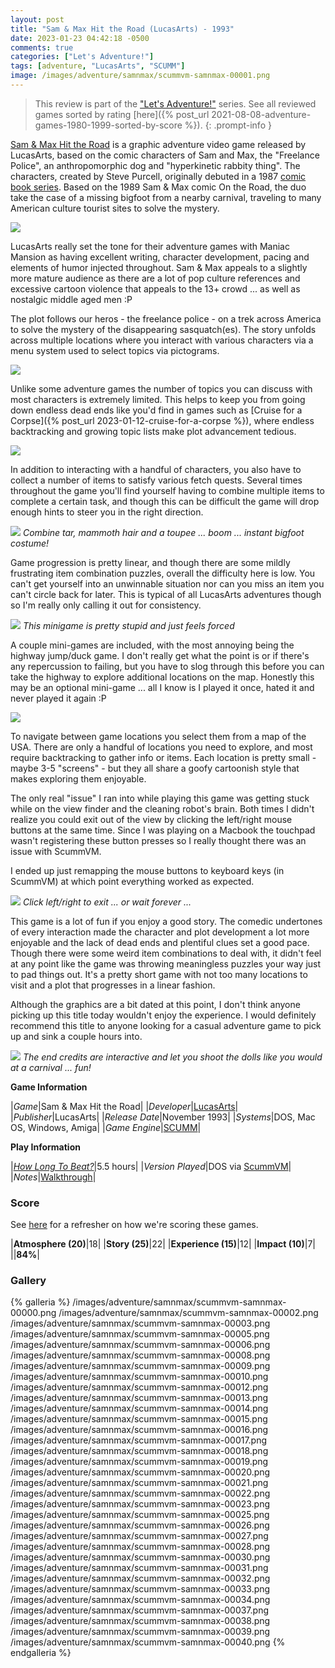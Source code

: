 ```yaml
---
layout: post
title: "Sam & Max Hit the Road (LucasArts) - 1993"
date: 2023-01-23 04:42:18 -0500
comments: true
categories: ["Let's Adventure!"]
tags: [adventure, "LucasArts", "SCUMM"]
image: /images/adventure/samnmax/scummvm-samnmax-00001.png
---
```

> This review is part of the ["Let's Adventure!"](https://www.alexbevi.com/categories/let-s-adventure/) series. See all reviewed games sorted by rating [here]({% post_url 2021-08-08-adventure-games-1980-1999-sorted-by-score %}).
{: .prompt-info }

[Sam & Max Hit the Road](https://en.wikipedia.org/wiki/Sam_%26_Max_Hit_the_Road) is a graphic adventure video game released by LucasArts, based on the comic characters of Sam and Max, the "Freelance Police", an anthropomorphic dog and "hyperkinetic rabbity thing". The characters, created by Steve Purcell, originally debuted in a 1987 [comic book series](https://samandmax.co.uk/comic-books/). Based on the 1989 Sam & Max comic On the Road, the duo take the case of a missing bigfoot from a nearby carnival, traveling to many American culture tourist sites to solve the mystery.

![](/images/adventure/samnmax/scummvm-samnmax-00004.png)

LucasArts really set the tone for their adventure games with Maniac Mansion as having excellent writing, character development, pacing and elements of humor injected throughout. Sam & Max appeals to a slightly more mature audience as there are a lot of pop culture references and excessive cartoon violence that appeals to the 13+ crowd ... as well as nostalgic middle aged men :P

The plot follows our heros - the freelance police - on a trek across America to solve the mystery of the disappearing sasquatch(es). The story unfolds across multiple locations where you interact with various characters via a menu system used to select topics via pictograms.

![](/images/adventure/samnmax/scummvm-samnmax-00035.png)

Unlike some adventure games the number of topics you can discuss with most characters is extremely limited. This helps to keep you from going down endless dead ends like you'd find in games such as [Cruise for a Corpse]({% post_url 2023-01-12-cruise-for-a-corpse %}), where endless backtracking and growing topic lists make plot advancement tedious.

![](/images/adventure/samnmax/scummvm-samnmax-00024.png)

In addition to interacting with a handful of characters, you also have to collect a number of items to satisfy various fetch quests. Several times throughout the game you'll find yourself having to combine multiple items to complete a certain task, and though this can be difficult the game will drop enough hints to steer you in the right direction.

![](/images/adventure/samnmax/scummvm-samnmax-00036.png)
_Combine tar, mammoth hair and a toupee ... boom ... instant bigfoot costume!_

Game progression is pretty linear, and though there are some mildly frustrating item combination puzzles, overall the difficulty here is low. You can't get yourself into an unwinnable situation nor can you miss an item you can't circle back for later. This is typical of all LucasArts adventures though so I'm really only calling it out for consistency.

![](/images/adventure/samnmax/scummvm-samnmax-00007.png)
_This minigame is pretty stupid and just feels forced_

A couple mini-games are included, with the most annoying being the highway jump/duck game. I don't really get what the point is or if there's any repercussion to failing, but you have to slog through this before you can take the highway to explore additional locations on the map. Honestly this may be an optional mini-game ... all I know is I played it once, hated it and never played it again :P

![](/images/adventure/samnmax/scummvm-samnmax-00011.png)

To navigate between game locations you select them from a map of the USA. There are only a handful of locations you need to explore, and most require backtracking to gather info or items. Each location is pretty small - maybe 3-5 "screens" - but they all share a goofy cartoonish style that makes exploring them enjoyable.

The only real "issue" I ran into while playing this game was getting stuck while on the view finder and the cleaning robot's brain. Both times I didn't realize you could exit out of the view by clicking the left/right mouse buttons at the same time. Since I was playing on a Macbook the touchpad wasn't registering these button presses so I really thought there was an issue with ScummVM.

I ended up just remapping the mouse buttons to keyboard keys (in ScummVM) at which point everything worked as expected.

![](/images/adventure/samnmax/scummvm-samnmax-00029.png)
_Click left/right to exit ... or wait forever ..._

This game is a lot of fun if you enjoy a good story. The comedic undertones of every interaction made the character and plot development a lot more enjoyable and the lack of dead ends and plentiful clues set a good pace. Though there were some weird item combinations to deal with, it didn't feel at any point like the game was throwing meaningless puzzles your way just to pad things out. It's a pretty short game with not too many locations to visit and a plot that progresses in a linear fashion.

Although the graphics are a bit dated at this point, I don't think anyone picking up this title today wouldn't enjoy the experience. I would definitely recommend this title to anyone looking for a casual adventure game to pick up and sink a couple hours into.

![](/images/adventure/samnmax/scummvm-samnmax-00041.png)
_The end credits are interactive and let you shoot the dolls like you would at a carnival ... fun!_

**Game Information**

|*Game*|Sam & Max Hit the Road|
|*Developer*|[LucasArts](https://en.wikipedia.org/wiki/LucasArts)|
|*Publisher*|LucasArts|
|*Release Date*|November 1993|
|*Systems*|DOS, Mac OS, Windows, Amiga|
|*Game Engine*|[SCUMM](https://wiki.scummvm.org/index.php?title=SCUMM)|

**Play Information**

|*[How Long To Beat?](https://howlongtobeat.com/game/8112)*|5.5 hours|
|*Version Played*|DOS via [ScummVM](https://www.scummvm.org/)|
|*Notes*|[Walkthrough](https://adventuregamers.com/walkthrough/full/sam-max-hit-the-road)|

### Score

See [here](https://www.alexbevi.com/blog/2021/07/28/adventure-games-1980-1999/#scoring) for a refresher on how we're scoring these games.

|**Atmosphere (20)**|18|
|**Story (25)**|22|
|**Experience (15)**|12|
|**Impact (10)**|7|
||**84%**|

### Gallery

{% galleria %}
/images/adventure/samnmax/scummvm-samnmax-00000.png
/images/adventure/samnmax/scummvm-samnmax-00002.png
/images/adventure/samnmax/scummvm-samnmax-00003.png
/images/adventure/samnmax/scummvm-samnmax-00005.png
/images/adventure/samnmax/scummvm-samnmax-00006.png
/images/adventure/samnmax/scummvm-samnmax-00008.png
/images/adventure/samnmax/scummvm-samnmax-00009.png
/images/adventure/samnmax/scummvm-samnmax-00010.png
/images/adventure/samnmax/scummvm-samnmax-00012.png
/images/adventure/samnmax/scummvm-samnmax-00013.png
/images/adventure/samnmax/scummvm-samnmax-00014.png
/images/adventure/samnmax/scummvm-samnmax-00015.png
/images/adventure/samnmax/scummvm-samnmax-00016.png
/images/adventure/samnmax/scummvm-samnmax-00017.png
/images/adventure/samnmax/scummvm-samnmax-00018.png
/images/adventure/samnmax/scummvm-samnmax-00019.png
/images/adventure/samnmax/scummvm-samnmax-00020.png
/images/adventure/samnmax/scummvm-samnmax-00021.png
/images/adventure/samnmax/scummvm-samnmax-00022.png
/images/adventure/samnmax/scummvm-samnmax-00023.png
/images/adventure/samnmax/scummvm-samnmax-00025.png
/images/adventure/samnmax/scummvm-samnmax-00026.png
/images/adventure/samnmax/scummvm-samnmax-00027.png
/images/adventure/samnmax/scummvm-samnmax-00028.png
/images/adventure/samnmax/scummvm-samnmax-00030.png
/images/adventure/samnmax/scummvm-samnmax-00031.png
/images/adventure/samnmax/scummvm-samnmax-00032.png
/images/adventure/samnmax/scummvm-samnmax-00033.png
/images/adventure/samnmax/scummvm-samnmax-00034.png
/images/adventure/samnmax/scummvm-samnmax-00037.png
/images/adventure/samnmax/scummvm-samnmax-00038.png
/images/adventure/samnmax/scummvm-samnmax-00039.png
/images/adventure/samnmax/scummvm-samnmax-00040.png
{% endgalleria %}
